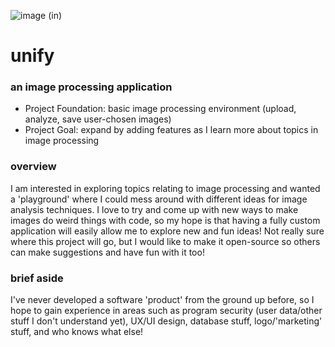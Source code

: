 ![image (in)](https://github.com/brettmorrisonAO5ANNEX/unify/assets/49254129/5ffa4b47-1390-4142-a5e9-99c5798e3425)

# unify 

### an image processing application
- Project Foundation: basic image processing environment (upload, analyze, save user-chosen images)
- Project Goal: expand by adding features as I learn more about topics in image processing
### overview
I am interested in exploring topics relating to image processing and wanted a 'playground' where I could mess around with different ideas for image analysis techniques. 
I love to try and come up with new ways to make images do weird things with code, so my hope is that having a fully custom application will easily allow me to explore
new and fun ideas! Not really sure where this project will go, but I would like to make it open-source so others can make suggestions and have fun with it too!
### brief aside
I've never developed a software 'product' from the ground up before, so I hope to gain experience in areas such as program security (user data/other stuff I don't understand yet), 
UX/UI design, database stuff, logo/'marketing' stuff, and who knows what else!
